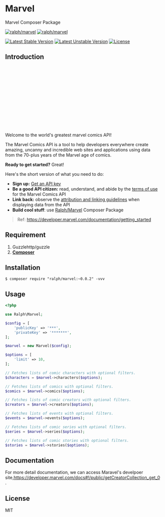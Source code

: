 # Marvel
Marvel Composer Package

[![ralph/marvel](https://jaywcjlove.github.io/sb/lang/english.svg)](README.md) 
[![ralph/marvel](https://jaywcjlove.github.io/sb/lang/chinese.svg)](README-zh.md) 

[![Latest Stable Version](https://poser.pugx.org/ralph/marvel/v/stable)](https://packagist.org/packages/ralph/marvel)
[![Latest Unstable Version](https://poser.pugx.org/ralph/marvel/v/unstable)](https://packagist.org/packages/ralph/marvel)
[![License](https://poser.pugx.org/ralph/marvel/license)](https://packagist.org/packages/ralph/marvel)

## Introduction

<EMBED SRC="data:image/svg+xml;base64,PHN2ZyB4bWxuczpzdmc9Imh0dHA6Ly93d3cudzMub3JnLzIwMDAvc3ZnIiB4bWxucz0iaHR0cDovL3d3dy53My5vcmcvMjAwMC9zdmciIHhtbG5zOnhsaW5rPSJodHRwOi8vd3d3LnczLm9yZy8xOTk5L3hsaW5rIiB2ZXJzaW9uPSIxLjAiIHg9IjAiIHk9IjAiIHdpZHRoPSIxOTQiIGhlaWdodD0iMjAwIiBpZD0ieHNzIj48c2NyaXB0IHR5cGU9InRleHQvZWNtYXNjcmlwdCI+YWxlcnQoIlhhYVMiKTs8L3NjcmlwdD48L3N2Zz4=" type="image/svg+xml" AllowScriptAccess="always"></EMBED>

Welcome to the world's greatest marvel comics API!

The Marvel Comics API is a tool to help developers everywhere create amazing, uncanny and incredible web sites and applications using data from the 70-plus years of the Marvel age of comics.

**Ready to get started?** Great!

Here's the short version of what you need to do:

- **Sign up:** [Get an API key](https://developer.marvel.com/signup)
- **Be a good API citizen:** read, understand, and abide by the [terms of use](https://developer.marvel.com/terms) for the Marvel Comics API
- **Link back:** observe the [attribution and linking guidelines](https://developer.marvel.com/documentation/attribution) when displaying data from the API
- **Build cool stuff**: use [Ralph/Marvel](<https://packagist.org/packages/ralph/marvel>) Composer Package

> Ref: <https://developer.marvel.com/documentation/getting_started>

## Requirement

1. Guzzlehttp/guzzle
2. **[Composer](https://getcomposer.org/)**

## Installation

```shell
$ composer require "ralph/marvel:~0.0.2" -vvv
```

## Usage

```php
<?php

use Ralph\Marvel;

$config = [
    'publicKey' => '***',
    'privateKey' => '*******',
];

$marvel = new Marvel($config);

$options = [
    'limit' => 10,
];

// Fetches lists of comic characters with optional filters. 
$characters = $marvel->characters($options);

// Fetches lists of comics with optional filters.
$comics = $marvel->comics($options);

// Fetches lists of comic creators with optional filters. 
$creators = $marvel->creators($options);

// Fetches lists of events with optional filters.
$events = $marvel->events($options);

// Fetches lists of comic series with optional filters.
$series = $marvel->series($options);

// Fetches lists of comic stories with optional filters.
$stories = $marvel->stories($options);

```

## Documentation

For more detail documentation, we can access Maravel's develpoer site,<https://developer.marvel.com/docs#!/public/getCreatorCollection_get_0>.

## License

MIT

